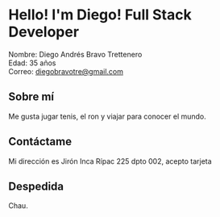 # Hello! I'm Diego! Full Stack Developer

Nombre: Diego Andrés Bravo Trettenero   
Edad: 35 años  
Correo: diegobravotre@gmail.com

## Sobre mí

Me gusta jugar tenis, el ron y viajar para conocer el mundo.

## Contáctame

Mi dirección es Jirón Inca Rípac 225 dpto 002, acepto tarjeta

## Despedida

Chau.